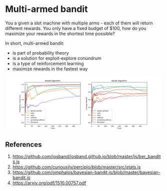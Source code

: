 # Multi-armed bandit

You a given a slot machine with multiple arms - each of them will return different rewards. You only have a fixed budget of $100, how do you maximize your rewards in the shortest time possible?

In short, multi-armed bandit:
- is part of probability theory
- is a solution for exploit-explore conundrum
- is a type of reinforcement learning
- maximize rewards in the fastest way

![Bandit](/assets/bandit.png)

## References 

1. https://github.com/iosband/iosband.github.io/blob/master/js/ber_bandits.js
2. https://github.com/curiousily/percipio/blob/master/src/stats.js
3. https://github.com/omphalos/bayesian-bandit.js/blob/master/bayesian-bandit.js
4. https://arxiv.org/pdf/1510.00757.pdf